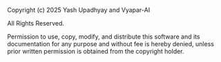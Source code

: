 Copyright (c) 2025 Yash Upadhyay and Vyapar-AI

All Rights Reserved.

Permission to use, copy, modify, and distribute this software and its
documentation for any purpose and without fee is hereby denied, unless
prior written permission is obtained from the copyright holder.
